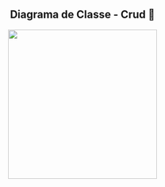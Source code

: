 <span align="center">

##  Diagrama de Classe - Crud 👋 

</span>

<div align="center">
<img src="https://github.com/user-attachments/files/15745753/Diagrama.em.branco.pdf" width="300px" />
</div>


